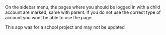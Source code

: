 On the sidebar menu, the pages where you should be logged in with a child account are marked, same with parent. If you do not use the correct type of account you wont be able to use the page.

This app was for a school project and may not be updated